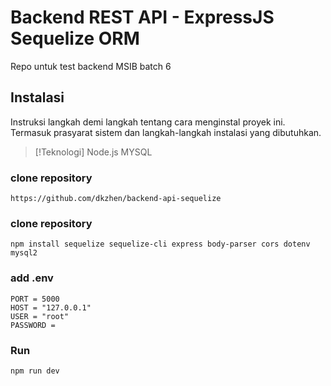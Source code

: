 # Backend REST API - ExpressJS Sequelize ORM

Repo untuk test backend MSIB batch 6

## Instalasi

Instruksi langkah demi langkah tentang cara menginstal proyek ini. Termasuk prasyarat sistem dan langkah-langkah instalasi yang dibutuhkan.

> [!Teknologi]
> Node.js
> MYSQL

### clone repository

```console
https://github.com/dkzhen/backend-api-sequelize
```

### clone repository

```console
npm install sequelize sequelize-cli express body-parser cors dotenv mysql2
```

### add .env

```console
PORT = 5000
HOST = "127.0.0.1"
USER = "root"
PASSWORD =
```

### Run

```console
npm run dev
```

